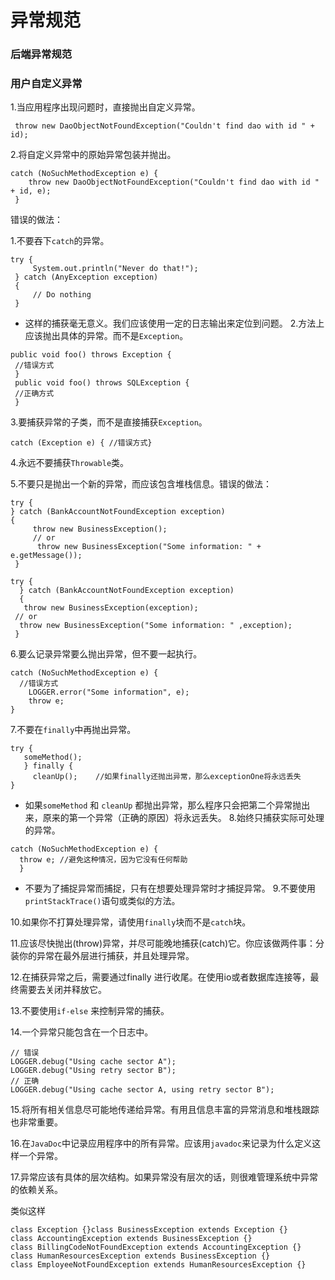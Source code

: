 # 异常规范

### 后端异常规范 <a id="h2-u540Eu7AEFu5F02u5E38u89C4u8303"></a>

### 用户自定义异常 <a id="h2-u7528u6237u81EAu5B9Au4E49u5F02u5E38"></a>

1.当应用程序出现问题时，直接抛出自定义异常。

```text
 throw new DaoObjectNotFoundException("Couldn't find dao with id " + id);
```

2.将自定义异常中的原始异常包装并抛出。

```text
catch (NoSuchMethodException e) { 
    throw new DaoObjectNotFoundException("Couldn't find dao with id " + id, e);
 }
```

错误的做法：

1.不要吞下`catch`的异常。

```text
try {   
     System.out.println("Never do that!");
 } catch (AnyException exception) 
 {  
     // Do nothing
 }
```

* 这样的捕获毫无意义。我们应该使用一定的日志输出来定位到问题。 2.方法上应该抛出具体的异常。而不是`Exception`。

```text
public void foo() throws Exception {
 //错误方式
 }
 public void foo() throws SQLException { 
 //正确方式
 }
```

3.要捕获异常的子类，而不是直接捕获`Exception`。

```text
catch (Exception e) { //错误方式}
```

4.永远不要捕获`Throwable`类。

5.不要只是抛出一个新的异常，而应该包含堆栈信息。错误的做法：

```text
try {    
} catch (BankAccountNotFoundException exception)
{
     throw new BusinessException();    
     // or   
      throw new BusinessException("Some information: " + e.getMessage());
 }
```

```text
try {  
  } catch (BankAccountNotFoundException exception) 
  {   
   throw new BusinessException(exception);   
 // or   
  throw new BusinessException("Some information: " ,exception);
 }
```

6.要么记录异常要么抛出异常，但不要一起执行。

```text
catch (NoSuchMethodException e) {
  //错误方式  
    LOGGER.error("Some information", e);   
    throw e;
}
```

7.不要在`finally`中再抛出异常。

```text
try { 
   someMethod();
   } finally {
     cleanUp();    //如果finally还抛出异常，那么exceptionOne将永远丢失
}
```

* 如果`someMethod` 和 `cleanUp` 都抛出异常，那么程序只会把第二个异常抛出来，原来的第一个异常（正确的原因）将永远丢失。 8.始终只捕获实际可处理的异常。

```text
catch (NoSuchMethodException e) { 
  throw e; //避免这种情况，因为它没有任何帮助
  }
```

* 不要为了捕捉异常而捕捉，只有在想要处理异常时才捕捉异常。 9.不要使用`printStackTrace()`语句或类似的方法。

10.如果你不打算处理异常，请使用`finally`块而不是`catch`块。

11.应该尽快抛出\(throw\)异常，并尽可能晚地捕获\(catch\)它。你应该做两件事：分装你的异常在最外层进行捕获，并且处理异常。

12.在捕获异常之后，需要通过finally 进行收尾。在使用io或者数据库连接等，最终需要去关闭并释放它。

13.不要使用`if-else` 来控制异常的捕获。

14.一个异常只能包含在一个日志中。

```text
// 错误
LOGGER.debug("Using cache sector A");
LOGGER.debug("Using retry sector B");
// 正确
LOGGER.debug("Using cache sector A, using retry sector B");
```

15.将所有相关信息尽可能地传递给异常。有用且信息丰富的异常消息和堆栈跟踪也非常重要。

16.在`JavaDoc`中记录应用程序中的所有异常。应该用`javadoc`来记录为什么定义这样一个异常。

17.异常应该有具体的层次结构。如果异常没有层次的话，则很难管理系统中异常的依赖关系。

类似这样

```text
class Exception {}class BusinessException extends Exception {}
class AccountingException extends BusinessException {}
class BillingCodeNotFoundException extends AccountingException {}
class HumanResourcesException extends BusinessException {}
class EmployeeNotFoundException extends HumanResourcesException {}
```

